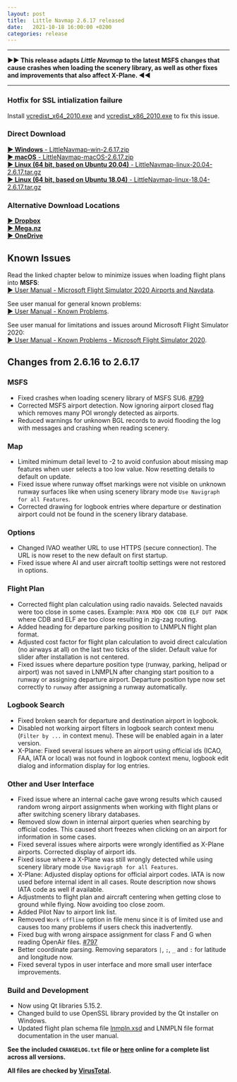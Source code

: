 ```yaml
---
layout: post
title:  Little Navmap 2.6.17 released
date:   2021-10-18 16:00:00 +0200
categories: release
---
```


----

**►► This release adapts *Little Navmap* to the latest MSFS changes that cause crashes when loading the scenery library, as well as other fixes and improvements that also affect X-Plane. ◄◄**

----

### Hotfix for SSL intialization failure

Install [vcredist_x64_2010.exe](https://www.littlenavmap.org/downloads/Windows%20Redistributable%20Packages/vcredist_x64_2010.exe) and [vcredist_x86_2010.exe](https://www.littlenavmap.org/downloads/Windows%20Redistributable%20Packages/vcredist_x86_2010.exe) to fix this issue.

### Direct Download

[**► Windows** - LittleNavmap-win-2.6.17.zip](https://github.com/albar965/littlenavmap/releases/download/v2.6.17/LittleNavmap-win-2.6.17.zip)<br/>
[**► macOS** - LittleNavmap-macOS-2.6.17.zip](https://github.com/albar965/littlenavmap/releases/download/v2.6.17/LittleNavmap-macOS-2.6.17.zip)<br/>
[**► Linux \(64 bit, based on Ubuntu 20.04\)** - LittleNavmap-linux-20.04-2.6.17.tar.gz](https://github.com/albar965/littlenavmap/releases/download/v2.6.17/LittleNavmap-linux-20.04-2.6.17.tar.gz)<br/>
[**► Linux \(64 bit, based on Ubuntu 18.04\)** - LittleNavmap-linux-18.04-2.6.17.tar.gz](https://github.com/albar965/littlenavmap/releases/download/v2.6.17/LittleNavmap-linux-18.04-2.6.17.tar.gz)

### Alternative Download Locations

[**► Dropbox**](https://www.dropbox.com/sh/eh446yent4rz3uq/AACg8vMEmX8AxY_5Hjpt90kWa)<br/>
[**► Mega.nz**](https://mega.nz/#F!iOZHlIab!65qqRGToUUCxiSMmzbab1w)<br/>
[**► OneDrive**](https://1drv.ms/u/s!AoWYKlNEZds9auvFMliyQ3HK-lY?e=42ud1g)

## Known Issues

Read the linked chapter below to minimize issues when loading flight plans into **MSFS**:<br/>
[► User Manual - Microsoft Flight Simulator 2020 Airports and Navdata](https://www.littlenavmap.org/manuals/littlenavmap/release/2.6/en/SCENERY.html#load-scenery-library-dialog-msfs-apt-navdata).

See user manual for general known problems:<br/>
[► User Manual - Known Problems](https://www.littlenavmap.org/manuals/littlenavmap/release/2.6/en/APPENDIX.html#problems).

See user manual for limitations and issues around Microsoft Flight Simulator 2020:<br/>
[► User Manual - Known Problems - Microsoft Flight Simulator 2020](https://www.littlenavmap.org/manuals/littlenavmap/release/2.6/en/APPENDIX.html#problems-msfs).

## Changes from 2.6.16 to 2.6.17

### MSFS

* Fixed crashes when loading scenery library of MSFS SU6. [#799](https://github.com/albar965/littlenavmap/issues/799)
* Corrected MSFS airport detection. Now ignoring airport closed flag which removes many POI wrongly detected as airports.
* Reduced warnings for unknown BGL records to avoid flooding the log with messages and crashing when reading scenery.

### Map

* Limited minimum detail level to -2 to avoid confusion about missing map features when user selects a too low value. Now resetting details to default on update.
* Fixed issue where runway offset markings were not visible on unknown runway surfaces like when using scenery library mode `Use Navigraph for all Features`.
* Corrected drawing for logbook entries where departure or destination airport could not be found in the scenery library database.

### Options

* Changed IVAO weather URL to use HTTPS (secure connection). The URL is now reset to the new default on first startup.
* Fixed issue where AI and user aircraft tooltip settings were not restored in options.

### Flight Plan

* Corrected flight plan calculation using radio navaids. Selected navaids were too close in some cases. Example: `PAYA MDO ODK CDB ELF DUT PADK` where CDB and ELF are too close resulting in zig-zag routing.
* Added heading for departure parking position to LNMPLN flight plan format.
* Adjusted cost factor for flight plan calculation to avoid direct calculation (no airways at all) on the last two ticks of the slider. Default value for slider after installation is not centered.
* Fixed issues where departure position type (runway, parking, helipad or airport) was not saved in LNMPLN after changing start position to a runway or assigning departure airport. Departure position type now set correctly to `runway` after assigning a runway automatically.

### Logbook Search

* Fixed broken search for departure and destination airport in logbook.
* Disabled not working airport filters in logbook search context menu (`Filter by ...` in context menu). These will be enabled again in a later version.
* X-Plane: Fixed several issues where an airport using official ids (ICAO, FAA, IATA or local) was not found in logbook context menu, logbook edit dialog and information display for log entries.

### Other and User Interface

* Fixed issue where an internal cache gave wrong results which caused random wrong airport assignments when working with flight plans or after switching scenery library databases.
* Removed slow down in internal airport queries when searching by official codes. This caused short freezes when clicking on an airport for information in some cases.
* Fixed several issues where airports were wrongly identified as X-Plane airports. Corrected display of airport ids.
* Fixed issue where a X-Plane was still wrongly detected while using scenery library mode `Use Navigraph for all Features`.
* X-Plane: Adjusted display options for official airport codes. IATA is now used before internal ident in all cases. Route description now shows IATA code as well if available.
* Adjustments to flight plan and aircraft centering when getting close to ground while flying. Now avoiding too close zoom.
* Added Pilot Nav to airport link list.
* Removed `Work offline` option in file menu since it is of limited use and causes too many problems if users check this inadvertently.
* Fixed bug with wrong airspace assignment for class F and G when reading OpenAir files. [#797](https://github.com/albar965/littlenavmap/issues/797)
* Better coordinate parsing. Removing separators `|`, `;`, `_` and `:` for latitude and longitude now.
* Fixed several typos in user interface and more small user interface improvements.

### Build and Development

* Now using Qt libraries 5.15.2.
* Changed build to use OpenSSL library provided by the Qt installer on Windows.
* Updated flight plan schema file [lnmpln.xsd](https://www.littlenavmap.org/schema/lnmpln.xsd) and LNMPLN file format documentation in the user manual.

**See the included `CHANGELOG.txt` file or [here](https://github.com/albar965/littlenavmap/blob/v2.6.17/CHANGELOG.txt) online for a complete list across all versions.**

**All files are checked by [VirusTotal](https://www.virustotal.com).**
